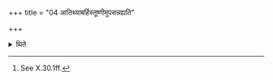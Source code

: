 +++
title = "04 आतिथ्याबर्हिस्तूष्णीमुपसन्नह्यति"

+++

<details><summary>थिते</summary>

4. He ties up the sacred grass (used) in the Ātithyā-offering[^1] (along with that to be used in the Agniṣomīya animal-sacrifice) silently (i.e. without any formula).  

[^1]: See X.30.1ff.  

[^2]: Cf. ŚB III.6.3.10.  
</details>

